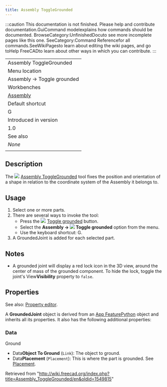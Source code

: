 ```yaml
---
title: Assembly ToggleGrounded
---
```


:::caution
This documentation is not finished. Please help and contribute documentation.GuiCommand modelexplains how commands should be documented. BrowseCategory:UnfinishedDocuto see more incomplete pages like this one. SeeCategory:Command Referencefor all commands.SeeWikiPagesto learn about editing the wiki pages, and go toHelp FreeCADto learn about other ways in which you can contribute.
:::

|                                                      |
| ---------------------------------------------------- |
| Assembly ToggleGrounded                              |
| Menu location                                        |
| Assembly → Toggle grounded                           |
| Workbenches                                          |
| [Assembly](/Assembly_Workbench "Assembly Workbench") |
| Default shortcut                                     |
| G                                                    |
| Introduced in version                                |
| 1.0                                                  |
| See also                                             |
| _None_                                               |
|                                                      |

## Description

The ![](/images/Assembly_ToggleGrounded.svg) [Assembly ToggleGrounded](/Assembly_ToggleGrounded "Assembly ToggleGrounded") tool fixes the position and orientation of a shape in relation to the coordinate system of the Assembly it belongs to.

## Usage

1. Select one or more parts.
2. There are several ways to invoke the tool:
   - Press the ![](/images/Assembly_ToggleGrounded.svg) [Toggle grounded](/Assembly_ToggleGrounded "Assembly ToggleGrounded") button.
   - Select the **Assembly → ![](/images/Assembly_ToggleGrounded.svg) Toggle grounded** option from the menu.
   - Use the keyboard shortcut: G.
3. A GroundedJoint is added for each selected part.

## Notes

- A grounded joint will display a red lock icon in the 3D view, around the center of mass of the grounded component. To hide the lock, toggle the joint's View**Visibility** property to `false`.

## Properties

See also: [Property editor](/Property_editor "Property editor").

A **GroundedJoint** object is derived from an [App FeaturePython](/App_FeaturePython "App FeaturePython") object and inherits all its properties. It also has the following additional properties:

### Data

Ground

- Data**Object To Ground** (`Link`): The object to ground.
- Data**Placement** (`Placement`): This is where the part is grounded. See [Placement](/Placement "Placement").

Retrieved from "<http://wiki.freecad.org/index.php?title=Assembly_ToggleGrounded/en&oldid=1549815>"
